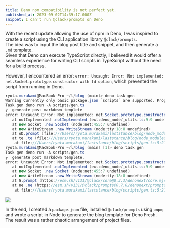 ```yaml
---
title: Deno npm compatibility is not perfect yet.
published_at: 2023-09-02T14:39:17.000Z
snippet: I can't run @clack/prompts on Deno
---
```


With the recent update allowing the use of npm in Deno, I was inspired to create a script using the CLI application library `@clack/prompts`.   
The idea was to input the blog post title and snippet, and then generate a `.md` template.   
Given that Deno can execute TypeScript directly, I believed it would offer a seamless experience for writing CLI scripts in TypeScript without the need for a build process.   

However, I encountered an error: `error: Uncaught Error: Not implemented: net.Socket.prototype.constructor with fd option`, which prevented the script from running in Deno.

```csharp
ryota.murakami@MacBook-Pro ~/l/blog (main)> deno task gen
Warning Currently only basic package.json `scripts` are supported. Programs like `rimraf` or `cross-env` will not work correctly. This will be fixed in an upcoming release.
Task gen deno run -A scripts/gen.ts
┌  generate post markdown templete
error: Uncaught Error: Not implemented: net.Socket.prototype.constructor with fd option
   at notImplemented .notImplemented (ext:deno_node/_utils.ts:9:9 undefined)
   at new Socket .new Socket (node:net:455:7 undefined)
   at new WriteStream .new WriteStream (node:tty:18:8 undefined)
   at oD.prompt (file:///Users/ryota.murakami/laststance/blog/node_modules/.deno/@clack+prompts@0.7.0/node_modules/@clack/core/dist/index.mjs:9:693 undefined)
   at te .te (file:///Users/ryota.murakami/laststance/blog/node_modules/.deno/@clack+prompts@0.7.0/node_modules/@clack/prompts/dist/index.mjs:9:7 undefined)
    at file:///Users/ryota.murakami/laststance/blog/scripts/gen.ts:5:21
ryota.murakami@MacBook-Pro ~/l/blog (main) [1]> deno task gen
Task gen deno run -A scripts/gen.ts
┌  generate post markdown templete.
error: Uncaught Error: Not implemented: net.Socket.prototype.constructor with fd option
   at notImplemented .notImplemented (ext:deno_node/_utils.ts:9:9 undefined)
   at new Socket .new Socket (node:net:455:7 undefined)
   at new WriteStream .new WriteStream (node:tty:18:8 undefined)
   at G.prompt (https://esm.sh/v131/@clack/core@0.3.3/denonext/core.mjs:11:687 undefined)
   at ne .ne (https://esm.sh/v131/@clack/prompts@0.7.0/denonext/prompts.mjs:11:7 undefined)
    at file:///Users/ryota.murakami/laststance/blog/scripts/gen.ts:5:21
```

[![](https://img.shields.io/badge/Formatted%20by-https%3A%2F%2Fst.elmah.io-%230da58e)](https://st.elmah.io)


In the end, I created a `package.json` file, installed `@clack/prompts` using `pnpm`, and wrote a script in Node to generate the blog template for Deno Fresh.  
The result was a rather chaotic arrangement of project files.  

